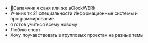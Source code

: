 - 🥱Саламчик я саня или же aClockWERk
- Ученик тк 21 специальности Информационные системы и программирование
- я готов учиться всему новому
- Люблю спорт
- Хочу поучавствовать в групповых проектах на разные темы






